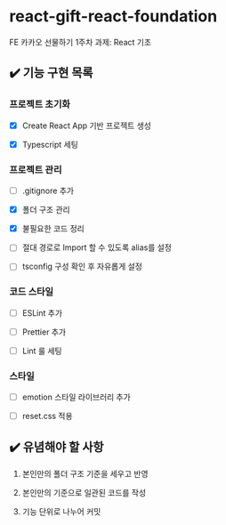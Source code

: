 # react-gift-react-foundation

FE 카카오 선물하기 1주차 과제: React 기초

## ✔️ 기능 구현 목록

### 프로젝트 초기화

- [x] Create React App 기반 프로젝트 생성

- [x] Typescript 세팅

### 프로젝트 관리

- [ ] .gitignore 추가

- [x] 폴더 구조 관리

- [x] 불필요한 코드 정리

- [ ] 절대 경로로 Import 할 수 있도록 alias를 설정

- [ ] tsconfig 구성 확인 후 자유롭게 설정

### 코드 스타일

- [ ] ESLint 추가

- [ ] Prettier 추가

- [ ] Lint 룰 세팅

### 스타일

- [ ] emotion 스타일 라이브러리 추가

- [ ] reset.css 적용

## ✔️ 유념해야 할 사항

1. 본인만의 폴더 구조 기준을 세우고 반영

2. 본인만의 기준으로 일관된 코드를 작성

3. 기능 단위로 나누어 커밋
